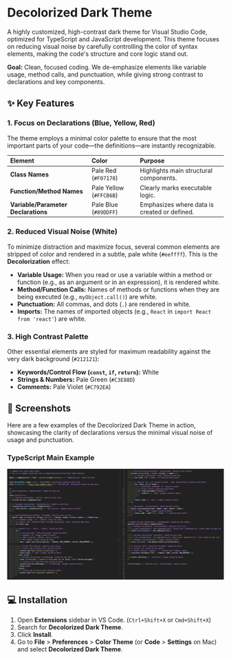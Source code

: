 # Decolorized Dark Theme

A highly customized, high-contrast dark theme for Visual Studio Code, optimized for TypeScript and JavaScript development. This theme focuses on reducing visual noise by carefully controlling the color of syntax elements, making the code's structure and core logic stand out.

**Goal:** Clean, focused coding. We de-emphasize elements like variable usage, method calls, and punctuation, while giving strong contrast to declarations and key components.

## ✨ Key Features

### 1. Focus on Declarations (Blue, Yellow, Red)

The theme employs a minimal color palette to ensure that the most important parts of your code—the definitions—are instantly recognizable.

| Element | Color | Purpose |
| :--- | :--- | :--- |
| **Class Names** | Pale Red (`#F07178`) | Highlights main structural components. |
| **Function/Method Names** | Pale Yellow (`#FFCB6B`) | Clearly marks executable logic. |
| **Variable/Parameter Declarations** | Pale Blue (`#89DDFF`) | Emphasizes where data is created or defined. |

### 2. Reduced Visual Noise (White)

To minimize distraction and maximize focus, several common elements are stripped of color and rendered in a subtle, pale white (`#eeffff`). This is the **Decolorization** effect:

* **Variable Usage:** When you read or use a variable within a method or function (e.g., as an argument or in an expression), it is rendered white.
* **Method/Function Calls:** Names of methods or functions when they are being executed (e.g., `myObject.call()`) are white.
* **Punctuation:** All commas, and dots (`.`) are rendered in white.
* **Imports:** The names of imported objects (e.g., `React` in `import React from 'react'`) are white.

### 3. High Contrast Palette

Other essential elements are styled for maximum readability against the very dark background (`#212121`):

* **Keywords/Control Flow (`const`, `if`, `return`):** White
* **Strings & Numbers:** Pale Green (`#C3E88D`)
* **Comments:** Pale Violet (`#C792EA`)

## 📸 Screenshots

Here are a few examples of the Decolorized Dark Theme in action, showcasing the clarity of declarations versus the minimal visual noise of usage and punctuation.

### TypeScript Main Example
![TypeScript Main Example](images/typescript-main-example.png)

## 💻 Installation

1.  Open **Extensions** sidebar in VS Code. (`Ctrl+Shift+X` or `Cmd+Shift+X`)
2.  Search for **Decolorized Dark Theme**.
3.  Click **Install**.
4.  Go to **File** > **Preferences** > **Color Theme** (or **Code** > **Settings** on Mac) and select **Decolorized Dark Theme**.
